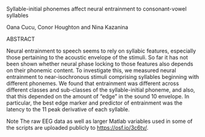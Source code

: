 Syllable-initial phonemes affect neural entrainment to consonant-vowel syllables

Oana Cucu, Conor Houghton and Nina Kazanina

ABSTRACT

Neural entrainment to speech seems to rely on syllabic features, especially those pertaining to the acoustic envelope of the stimuli. So far it has not been shown whether neural phase locking to those features also depends on their phonemic content. To investigate this, we measured neural entrainment to near-isochronous stimuli comprising syllables beginning with different phonemes. We found that entrainment was different across different classes and sub-classes of the syllable-initial phoneme, and also, that this depended on the amount of “edge” in the sound 10   envelope. In particular, the best edge marker and predictor of entrainment was the latency to the 11 peak derivative of each syllable.



Note
  The raw EEG data as well as larger Matlab variables used in some of the scripts are uploaded publicly to https://osf.io/3c6tv/.
